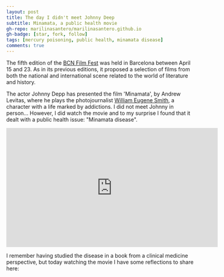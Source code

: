 ```yaml
---
layout: post
title: The day I didn't meet Johnny Deep
subtitle: Minamata, a public health movie
gh-repo: marilinasantero/marilinasantero.github.io
gh-badge: [star, fork, follow]
tags: [mercury poisoning, public health, minamata disease]
comments: true
---
```

The fifth edition of the [BCN Film Fest](https://www.bcnfilmfest.com/es) was held in Barcelona between April 15 and 23.
As in its previous editions, it proposed a selection of films from both the national and international scene related to the world of literature and history.

The actor Johnny Depp has presented the film 'Minamata', by Andrew Levitas, where he plays the photojournalist [William Eugene Smith](https://en.wikipedia.org/wiki/W._Eugene_Smith#:~:text=The%20book%20was%20published%20in,the%20effects%20of%20Minamata%20disease.),
a character with a life marked by addictions. I did not meet Johnny in person... However, I did watch the movie and to my surprise I found that it dealt with a public health issue: "Minamata disease".

<iframe width="560" height="315" src="https://www.youtube.com/embed/WP3pKTssw_E" title="YouTube video player" frameborder="0" allow="accelerometer; autoplay; clipboard-write; encrypted-media; gyroscope; picture-in-picture" allowfullscreen></iframe>

I remember having studied the disease in a book from a clinical medicine perspective, but today watching the movie I have some reflections to share here:


